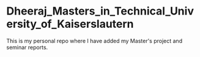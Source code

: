 # Dheeraj_Masters_in_Technical_University_of_Kaiserslautern
This is my personal repo where I have added my Master's project and seminar reports.
